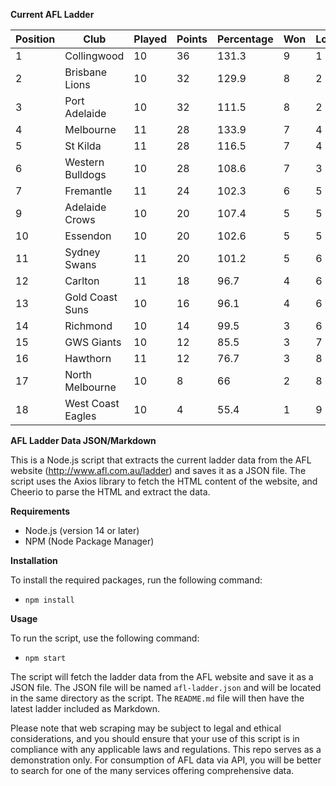 **Current AFL Ladder**

| Position | Club | Played | Points | Percentage | Won | Lost | Drawn | PF | PA |
| -------- | ---- | ------ | ------ | ---------- | --- | ---- | ----- | -- | -- |
| 1 | Collingwood | 10 | 36 | 131.3 | 9 | 1 | 0 | 907 | 691 |
| 2 | Brisbane Lions | 10 | 32 | 129.9 | 8 | 2 | 0 | 1003 | 772 |
| 3 | Port Adelaide | 10 | 32 | 111.5 | 8 | 2 | 0 | 911 | 817 |
| 4 | Melbourne | 11 | 28 | 133.9 | 7 | 4 | 0 | 1110 | 829 |
| 5 | St Kilda | 11 | 28 | 116.5 | 7 | 4 | 0 | 889 | 763 |
| 6 | Western Bulldogs | 10 | 28 | 108.6 | 7 | 3 | 0 | 780 | 718 |
| 7 | Fremantle | 11 | 24 | 102.3 | 6 | 5 | 0 | 945 | 924 |
| 9 | Adelaide Crows | 10 | 20 | 107.4 | 5 | 5 | 0 | 882 | 821 |
| 10 | Essendon | 10 | 20 | 102.6 | 5 | 5 | 0 | 882 | 860 |
| 11 | Sydney Swans | 11 | 20 | 101.2 | 5 | 6 | 0 | 945 | 934 |
| 12 | Carlton | 11 | 18 | 96.7 | 4 | 6 | 1 | 844 | 873 |
| 13 | Gold Coast Suns | 10 | 16 | 96.1 | 4 | 6 | 0 | 795 | 827 |
| 14 | Richmond | 10 | 14 | 99.5 | 3 | 6 | 1 | 779 | 783 |
| 15 | GWS Giants | 10 | 12 | 85.5 | 3 | 7 | 0 | 803 | 939 |
| 16 | Hawthorn | 11 | 12 | 76.7 | 3 | 8 | 0 | 770 | 1004 |
| 17 | North Melbourne | 10 | 8 | 66 | 2 | 8 | 0 | 674 | 1021 |
| 18 | West Coast Eagles | 10 | 4 | 55.4 | 1 | 9 | 0 | 641 | 1158 |

**AFL Ladder Data JSON/Markdown**

This is a Node.js script that extracts the current ladder data from the AFL website (http://www.afl.com.au/ladder) and saves it as a JSON file. The script uses the Axios library to fetch the HTML content of the website, and Cheerio to parse the HTML and extract the data.

**Requirements**

- Node.js (version 14 or later)
- NPM (Node Package Manager)

**Installation**

To install the required packages, run the following command:

 - `npm install`

**Usage**

To run the script, use the following command:

 - `npm start`

The script will fetch the ladder data from the AFL website and save it as a JSON file. The JSON file will be named `afl-ladder.json` and will be located in the same directory as the script. The `README.md` file will then have the latest ladder included as Markdown.

Please note that web scraping may be subject to legal and ethical considerations, and you should ensure that your use of this script is in compliance with any applicable laws and regulations. This repo serves as a demonstration only. For consumption of AFL data via API, you will be better to search for one of the many services offering comprehensive data.
